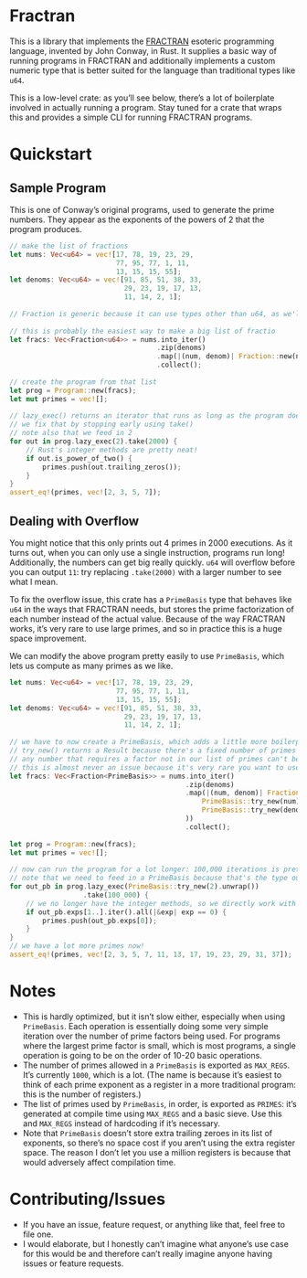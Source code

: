 # Fractran

This is a library that implements the [FRACTRAN](https://en.wikipedia.org/wiki/FRACTRAN) esoteric programming language,
invented by John Conway, in Rust. It supplies a basic way of running programs in
FRACTRAN and additionally implements a custom numeric type that is better suited
for the language than traditional types like `u64`.

This is a low-level crate: as you&rsquo;ll see below, there&rsquo;s a lot of boilerplate
involved in actually running a program. Stay tuned for a crate that wraps this
and provides a simple CLI for running FRACTRAN programs.


<a id="org87ce20c"></a>

# Quickstart


<a id="orgdbea104"></a>

## Sample Program

This is one of Conway&rsquo;s original programs, used to generate the prime numbers.
They appear as the exponents of the powers of 2 that the program produces.

```rust
// make the list of fractions
let nums: Vec<u64> = vec![17, 78, 19, 23, 29,
                          77, 95, 77, 1, 11,
                          13, 15, 15, 55];
let denoms: Vec<u64> = vec![91, 85, 51, 38, 33,
                            29, 23, 19, 17, 13,
                            11, 14, 2, 1];
                            
// Fraction is generic because it can use types other than u64, as we'll see shortly
    
// this is probably the easiest way to make a big list of fractio
let fracs: Vec<Fraction<u64>> = nums.into_iter()
                                    .zip(denoms)
                                    .map(|(num, denom)| Fraction::new(num, denom))
                                    .collect();
    
// create the program from that list
let prog = Program::new(fracs);
let mut primes = vec![];
    
// lazy_exec() returns an iterator that runs as long as the program does, which in this case is forever
// we fix that by stopping early using take()
// note also that we feed in 2
for out in prog.lazy_exec(2).take(2000) {
    // Rust's integer methods are pretty neat!
    if out.is_power_of_two() {
        primes.push(out.trailing_zeros());
    }
}
assert_eq!(primes, vec![2, 3, 5, 7]);
```

<a id="org0256a15"></a>

## Dealing with Overflow

You might notice that this only prints out 4 primes in 2000 executions. As it
turns out, when you can only use a single instruction, programs run long!
Additionally, the numbers can get big really quickly. `u64` will overflow before
you can output `11`: try replacing `.take(2000)` with a larger number to see what I
mean.

To fix the overflow issue, this crate has a `PrimeBasis` type that behaves like
`u64` in the ways that FRACTRAN needs, but stores the prime factorization of each
number instead of the actual value. Because of the way FRACTRAN works, it&rsquo;s very
rare to use large primes, and so in practice this is a huge space improvement.

We can modify the above program pretty easily to use `PrimeBasis`, which lets us
compute as many primes as we like.

```rust
let nums: Vec<u64> = vec![17, 78, 19, 23, 29,
                          77, 95, 77, 1, 11,
                          13, 15, 15, 55];
let denoms: Vec<u64> = vec![91, 85, 51, 38, 33,
                            29, 23, 19, 17, 13,
                            11, 14, 2, 1];
    
// we have to now create a PrimeBasis, which adds a little more boilerplate here
// try_new() returns a Result because there's a fixed number of primes that the program uses
// any number that requires a factor not in our list of primes can't be represented
// this is almost never an issue because it's very rare you want to use very large prime factors
let fracs: Vec<Fraction<PrimeBasis>> = nums.into_iter()
                                           .zip(denoms)
                                           .map(|(num, denom)| Fraction::new(
                                               PrimeBasis::try_new(num).unwrap(),
                                               PrimeBasis::try_new(denom).unwrap(),
                                           ))
                                           .collect();
    
let prog = Program::new(fracs);
let mut primes = vec![];
    
// now can run the program for a lot longer: 100,000 iterations is pretty fast on my machine still
// note that we need to feed in a PrimeBasis because that's the type our program is in
for out_pb in prog.lazy_exec(PrimeBasis::try_new(2).unwrap())
                  .take(100_000) {
    // we no longer have the integer methods, so we directly work with the list of exponents
    if out_pb.exps[1..].iter().all(|&exp| exp == 0) {
        primes.push(out_pb.exps[0]);
    }
}
// we have a lot more primes now!
assert_eq!(primes, vec![2, 3, 5, 7, 11, 13, 17, 19, 23, 29, 31, 37]);
```

<a id="org45a70c5"></a>

# Notes

-   This is hardly optimized, but it isn&rsquo;t slow either, especially when using
    `PrimeBasis`. Each operation is essentially doing some very simple iteration
    over the number of prime factors being used. For programs where the largest
    prime factor is small, which is most programs, a single operation is going to
    be on the order of 10-20 basic operations.
-   The number of primes allowed in a `PrimeBasis` is exported as `MAX_REGS`. It&rsquo;s
    currently `1000`, which is a lot. (The name is because it&rsquo;s easiest to think of
    each prime exponent as a register in a more traditional program: this is the
    number of registers.)
-   The list of primes used by `PrimeBasis`, in order, is exported as `PRIMES`: it&rsquo;s
    generated at compile time using `MAX_REGS` and a basic sieve. Use this and
    `MAX_REGS` instead of hardcoding if it&rsquo;s necessary.
-   Note that `PrimeBasis` doesn&rsquo;t store extra trailing zeroes in its list of
    exponents, so there&rsquo;s no space cost if you aren&rsquo;t using the extra register
    space. The reason I don&rsquo;t let you use a million registers is because that
    would adversely affect compilation time.


<a id="orgf06d1e1"></a>

# Contributing/Issues

-   If you have an issue, feature request, or anything like that, feel free to
    file one.
-   I would elaborate, but I honestly can&rsquo;t imagine what anyone&rsquo;s use case for
    this would be and therefore can&rsquo;t really imagine anyone having issues or
    feature requests.


